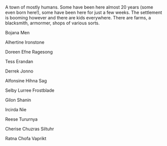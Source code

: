 A town of mostly humans. Some have been here almost 20 years (some even born here!), some have been here for just a few weeks.
The settlement is booming however and there are kids everywhere. There are farms, a blacksmith, armormer, shops of various sorts.

Bojana Men

Alhertine Ironstone

Doreen Efne Ragesong

Tess Erandan

Derrek Jonno

Alfonsine Hihna Sag

Selby Lurree Frostblade

Gilon Shanin

Ircirda Nie

Reese Tururnya

Cherise Chuzras Siltuhr

Ratna Chofa Vaprikt
